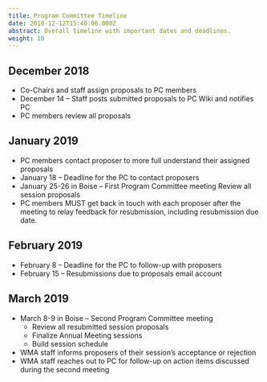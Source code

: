 ```yaml
---
title: Program Committee Timeline
date: 2018-12-12T15:40:06.000Z
abstract: Overall timeline with important dates and deadlines.
weight: 10
---
```

## December 2018

* Co-Chairs and staff assign proposals to PC members
* December 14 – Staff posts submitted proposals to PC Wiki and notifies PC
* PC members review all proposals 

## January 2019

* PC members contact proposer to more full understand their assigned proposals
* January 18 – Deadline for the PC to contact proposers
* January 25-26 in Boise – First Program Committee meeting
    Review all session proposals
* PC members MUST get back in touch with each proposer after the meeting to relay feedback for resubmission, including resubmission due date.

## February 2019

* February 8 – Deadline for the PC to follow-up with proposers
* February 15 – Resubmissions due to proposals email account

## March 2019

* March 8-9 in Boise – Second Program Committee meeting
  * Review all resubmitted session proposals
  * Finalize Annual Meeting sessions
  * Build session schedule
* WMA staff informs proposers of their session’s acceptance or rejection
* WMA staff reaches out to PC for follow-up on action items discussed during the second meeting
